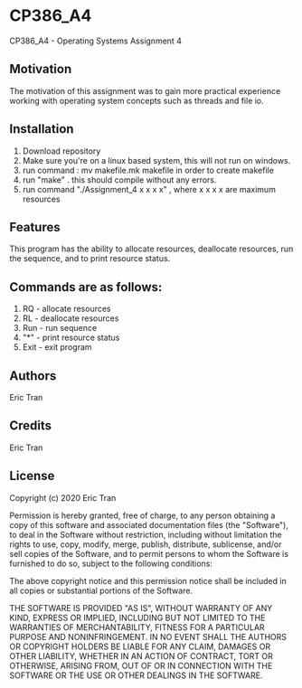 # CP386_A4
CP386_A4 - Operating Systems Assignment 4 

## Motivation
The motivation of this assignment was to gain more practical experience working with operating system concepts such as threads and file io.

## Installation
1. Download repository
2. Make sure you're on a linux based system, this will not run on windows.
3. run command : mv makefile.mk makefile in order to create makefile
4. run "make" . this should compile without any errors.
5. run command "./Assignment_4 x x x x" , where x x x x are maximum resources

## Features
This program has the ability to allocate resources, deallocate resources, run the sequence, and to print resource status.

## Commands are as follows:

1. RQ - allocate resources
2. RL - deallocate resources 
3. Run - run sequence
4. "*" - print resource status
5. Exit - exit program

## Authors

Eric Tran 

## Credits

Eric Tran

## License 

Copyright (c) 2020 Eric Tran

Permission is hereby granted, free of charge, to any person obtaining a copy of this software and associated documentation files (the "Software"), to deal in the Software without restriction, including without limitation the rights to use, copy, modify, merge, publish, distribute, sublicense, and/or sell copies of the Software, and to permit persons to whom the Software is furnished to do so, subject to the following conditions:

The above copyright notice and this permission notice shall be included in all copies or substantial portions of the Software.

THE SOFTWARE IS PROVIDED "AS IS", WITHOUT WARRANTY OF ANY KIND, EXPRESS OR IMPLIED, INCLUDING BUT NOT LIMITED TO THE WARRANTIES OF MERCHANTABILITY, FITNESS FOR A PARTICULAR PURPOSE AND NONINFRINGEMENT. IN NO EVENT SHALL THE AUTHORS OR COPYRIGHT HOLDERS BE LIABLE FOR ANY CLAIM, DAMAGES OR OTHER LIABILITY, WHETHER IN AN ACTION OF CONTRACT, TORT OR OTHERWISE, ARISING FROM, OUT OF OR IN CONNECTION WITH THE SOFTWARE OR THE USE OR OTHER DEALINGS IN THE SOFTWARE.


